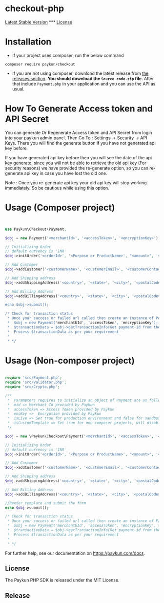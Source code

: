 # checkout-php
[Latest Stable Version](https://packagist.org/packages/paykun/checkout) *** [License](https://packagist.org/packages/paykun/checkout)


# Installation

- If your project uses composer, run the below command
```
composer require paykun/checkout
```

- If you are not using composer, download the latest release from [the releases section](https://github.com/paykun-code/paykun-php/releases/).
**You should download the `Source code.zip` file**.
After that include `Payment.php` in your application and you can use the API as usual.

# How To Generate Access token and API Secret
You can generate Or Regenerate Access token and API Secret from login into your paykun admin panel, Then Go To : Settings -> Security -> API Keys. There you will find the generate button if you have not generated api key before.

If you have generated api key before then you will see the date of the api key generate, since you will not be able to retrieve the old api key (For security reasons) we have provided the re-generate option, so you can re-generate api key in case you have lost the old one.

Note : Once you re-generate api key your old api key will stop working immediately. So be cautious while using this option.

# Usage (Composer project)

```php


use Paykun\Checkout\Payment;

$obj = new Payment('<merchantId>', '<accessToken>', '<encryptionKey>');

// Initializing Order
// default currency is 'INR'
$obj->initOrder('<orderId>', '<Purpose or ProductName>', "<amount>", '<successUrl.example.com>',  '<failUrl.example.com>', 'INR');

// Add Customer
$obj->addCustomer('<customerName>', '<customerEmail>', '<customerContactNo>');

// Add Shipping address
$obj->addShippingAddress('<country>', '<state>', '<city>', '<postalCode>', '<fullAddress>');

// Add Billing Address
$obj->addBillingAddress('<country>', '<state>', '<city>', '<postalCode>', '<fullAddress>);

echo $obj->submit();

/* Check for transaction status
 * Once your success or failed url called then create an instance of Payment same as above and then call getTransactionInfo like below
 *  $obj = new Payment('merchantUId', 'accessToken', 'encryptionKey');
 *  $transactionData = $obj->getTransactionInfo(Get payment-id from the success or failed url);
 *  Process $transactionData as per your requirement
 *
 * */

```

# Usage (Non-composer project)

```php

require 'src/Payment.php';
require 'src/Validator.php';
require 'src/Crypto.php';

/**
 *  Parameters requires to initialize an object of Payment are as follow.
 *  mid => Merchant Id provided by Paykun
 *  accessToken => Access Token provided by Paykun
 *  encKey =>  Encryption provided by Paykun
 *  isLive => Set true for production environment and false for sandbox or testing mode
 *  isCustomTemplate => Set true for non composer projects, will disable twig template
 */

$obj = new \Paykun\Checkout\Payment('<merchantId>', '<accessToken>', '<encryptionKey>', true, true);

// Initializing Order
// default currency is 'INR'
$obj->initOrder('<orderId>', '<Purpose or ProductName>', "<amount>", '<successUrl.example.com>',  '<failUrl.example.com>', 'INR');

// Add Customer
$obj->addCustomer('<customerName>', '<customerEmail>', '<customerContactNo>');

// Add Shipping address
$obj->addShippingAddress('<country>', '<state>', '<city>', '<postalCode>', '<fullAddress>');

// Add Billing Address
$obj->addBillingAddress('<country>', '<state>', '<city>', '<postalCode>', '<fullAddress>');

//Render template and submit the form
echo $obj->submit();

/* Check for transaction status
 * Once your success or failed url called then create an instance of Payment same as above and then call getTransactionInfo like below
 *  $obj = new Payment('merchantUId', 'accessToken', 'encryptionKey', true, true); //Second last false if sandbox mode
 *  $transactionData = $obj->getTransactionInfo(Get payment-id from the success or failed url);
 *  Process $transactionData as per your requirement
 *
 * */

```


For further help, see our documentation on <https://paykun.com/docs>.

[composer-install]: https://getcomposer.org/doc/00-intro.md#installation-linux-unix-osx


## License

The Paykun PHP SDK is released under the MIT License.

## Release
